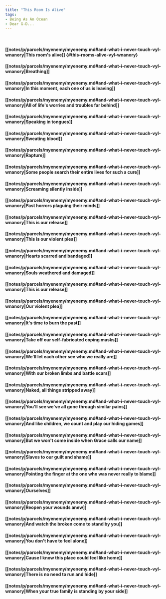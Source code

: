 ```yaml
---
title: "This Room Is Alive"
tags:
- Being As An Ocean
- Dear G-D...
---
```

&nbsp;
#### [[notes/p/parcels/myenemy/myenemy.md#and-what-i-never-touch-vyl-wnanory|This room's alive]] {#this-rooms-alive-vyl-wnanory}
#### [[notes/p/parcels/myenemy/myenemy.md#and-what-i-never-touch-vyl-wnanory|Breathing]]
#### [[notes/p/parcels/myenemy/myenemy.md#and-what-i-never-touch-vyl-wnanory|In this moment, each one of us is leaving]]
#### [[notes/p/parcels/myenemy/myenemy.md#and-what-i-never-touch-vyl-wnanory|All of life's worries and troubles far behind]]
#### [[notes/p/parcels/myenemy/myenemy.md#and-what-i-never-touch-vyl-wnanory|Speaking in tongues]]
#### [[notes/p/parcels/myenemy/myenemy.md#and-what-i-never-touch-vyl-wnanory|Sweating blood]]
#### [[notes/p/parcels/myenemy/myenemy.md#and-what-i-never-touch-vyl-wnanory|Rapture]]
#### [[notes/p/parcels/myenemy/myenemy.md#and-what-i-never-touch-vyl-wnanory|Some people search their entire lives for such a cure]]
#### [[notes/p/parcels/myenemy/myenemy.md#and-what-i-never-touch-vyl-wnanory|Screaming silently inside]]
#### [[notes/p/parcels/myenemy/myenemy.md#and-what-i-never-touch-vyl-wnanory|Past horrors plaguing their minds]]
#### [[notes/p/parcels/myenemy/myenemy.md#and-what-i-never-touch-vyl-wnanory|This is our release]]
#### [[notes/p/parcels/myenemy/myenemy.md#and-what-i-never-touch-vyl-wnanory|This is our violent plea]]
#### [[notes/p/parcels/myenemy/myenemy.md#and-what-i-never-touch-vyl-wnanory|Hearts scarred and bandaged]]
#### [[notes/p/parcels/myenemy/myenemy.md#and-what-i-never-touch-vyl-wnanory|Souls weathered and damaged]]
#### [[notes/p/parcels/myenemy/myenemy.md#and-what-i-never-touch-vyl-wnanory|This is our release]]
#### [[notes/p/parcels/myenemy/myenemy.md#and-what-i-never-touch-vyl-wnanory|Our violent plea]]
#### [[notes/p/parcels/myenemy/myenemy.md#and-what-i-never-touch-vyl-wnanory|It's time to burn the past]]
#### [[notes/p/parcels/myenemy/myenemy.md#and-what-i-never-touch-vyl-wnanory|Take off our self-fabricated coping masks]]
#### [[notes/p/parcels/myenemy/myenemy.md#and-what-i-never-touch-vyl-wnanory|We'll let each other see who we really are]]
#### [[notes/p/parcels/myenemy/myenemy.md#and-what-i-never-touch-vyl-wnanory|With our broken limbs and battle scars]]
#### [[notes/p/parcels/myenemy/myenemy.md#and-what-i-never-touch-vyl-wnanory|Naked, all things stripped away]]
#### [[notes/p/parcels/myenemy/myenemy.md#and-what-i-never-touch-vyl-wnanory|You'll see we've all gone through similar pains]]
#### [[notes/p/parcels/myenemy/myenemy.md#and-what-i-never-touch-vyl-wnanory|And like children, we count and play our hiding games]]
#### [[notes/p/parcels/myenemy/myenemy.md#and-what-i-never-touch-vyl-wnanory|But we won't come inside when Grace calls our name]]
#### [[notes/p/parcels/myenemy/myenemy.md#and-what-i-never-touch-vyl-wnanory|Slaves to our guilt and shame]]
#### [[notes/p/parcels/myenemy/myenemy.md#and-what-i-never-touch-vyl-wnanory|Pointing the finger at the one who was never really to blame]]
#### [[notes/p/parcels/myenemy/myenemy.md#and-what-i-never-touch-vyl-wnanory|Ourselves]]
#### [[notes/p/parcels/myenemy/myenemy.md#and-what-i-never-touch-vyl-wnanory|Reopen your wounds anew]]
#### [[notes/p/parcels/myenemy/myenemy.md#and-what-i-never-touch-vyl-wnanory|And watch the broken come to stand by you]]
#### [[notes/p/parcels/myenemy/myenemy.md#and-what-i-never-touch-vyl-wnanory|You don't have to feel alone]]
#### [[notes/p/parcels/myenemy/myenemy.md#and-what-i-never-touch-vyl-wnanory|Cause I know this place could feel like home]]
#### [[notes/p/parcels/myenemy/myenemy.md#and-what-i-never-touch-vyl-wnanory|There is no need to run and hide]]
#### [[notes/p/parcels/myenemy/myenemy.md#and-what-i-never-touch-vyl-wnanory|When your true family is standing by your side]]
